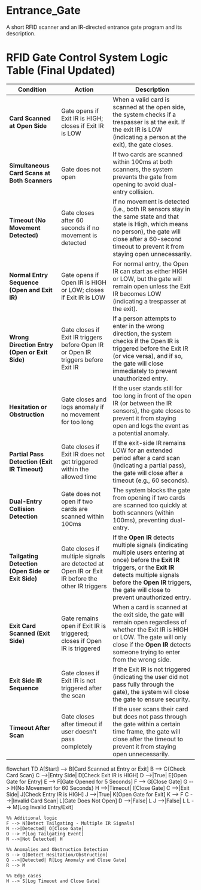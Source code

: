# Entrance_Gate
A short RFID scanner and an IR-directed entrance gate program and its description.

# RFID Gate Control System Logic Table (Final Updated)

| **Condition**                                      | **Action**                                                       | **Description**                                                                                             |
|----------------------------------------------------|------------------------------------------------------------------|-------------------------------------------------------------------------------------------------------------|
| **Card Scanned at Open Side**                      | Gate opens if Exit IR is HIGH; closes if Exit IR is LOW          | When a valid card is scanned at the open side, the system checks if a trespasser is at the exit. If the exit IR is LOW (indicating a person at the exit), the gate closes. |
| **Simultaneous Card Scans at Both Scanners**       | Gate does not open                                               | If two cards are scanned within 100ms at both scanners, the system prevents the gate from opening to avoid dual-entry collision. |
| **Timeout (No Movement Detected)**                | Gate closes after 60 seconds if no movement is detected           | If no movement is detected (i.e., both IR sensors stay in the same state and that state is High, which means no person), the gate will close after a 60-second timeout to prevent it from staying open unnecessarily. |
| **Normal Entry Sequence (Open and Exit IR)**      | Gate opens if Open IR is HIGH or LOW; closes if Exit IR is LOW   | For normal entry, the Open IR can start as either HIGH or LOW, but the gate will remain open unless the Exit IR becomes LOW (indicating a trespasser at the exit). |
| **Wrong Direction Entry (Open or Exit Side)**     | Gate closes if Exit IR triggers before Open IR or Open IR triggers before Exit IR | If a person attempts to enter in the wrong direction, the system checks if the Open IR is triggered before the Exit IR (or vice versa), and if so, the gate will close immediately to prevent unauthorized entry. |
| **Hesitation or Obstruction**                     | Gate closes and logs anomaly if no movement for too long         | If the user stands still for too long in front of the open IR (or between the IR sensors), the gate closes to prevent it from staying open and logs the event as a potential anomaly. |
| **Partial Pass Detection (Exit IR Timeout)**      | Gate closes if Exit IR does not get triggered within the allowed time | If the exit-side IR remains LOW for an extended period after a card scan (indicating a partial pass), the gate will close after a timeout (e.g., 60 seconds). |
| **Dual-Entry Collision Detection**                | Gate does not open if two cards are scanned within 100ms         | The system blocks the gate from opening if two cards are scanned too quickly at both scanners (within 100ms), preventing dual-entry. |
| **Tailgating Detection (Open Side or Exit Side)**  | Gate closes if multiple signals are detected at Open IR or Exit IR before the other IR triggers | If the **Open IR** detects multiple signals (indicating multiple users entering at once) before the **Exit IR** triggers, or the **Exit IR** detects multiple signals before the **Open IR** triggers, the gate will close to prevent unauthorized entry. |
| **Exit Card Scanned (Exit Side)**                 | Gate remains open if Exit IR is triggered; closes if Open IR is triggered | When a card is scanned at the exit side, the gate will remain open regardless of whether the Exit IR is HIGH or LOW. The gate will only close if the **Open IR** detects someone trying to enter from the wrong side. |
| **Exit Side IR Sequence**                         | Gate closes if Exit IR is not triggered after the scan           | If the Exit IR is not triggered (indicating the user did not pass fully through the gate), the system will close the gate to ensure security. |
| **Timeout After Scan**                            | Gate closes after timeout if user doesn't pass completely        | If the user scans their card but does not pass through the gate within a certain time frame, the gate will close after the timeout to prevent it from staying open unnecessarily. |


flowchart TD
    A[Start] --> B[Card Scanned at Entry or Exit]
    B --> C{Check Card Scan}
    C -->|Entry Side| D[Check Exit IR is HIGH]
    D -->|True| E[Open Gate for Entry]
    E --> F[Gate Opened for 5 Seconds]
    F --> G[Close Gate]
    G --> H{No Movement for 60 Seconds}
    H -->|Timeout| I[Close Gate]
    C -->|Exit Side| J[Check Entry IR is HIGH]
    J -->|True| K[Open Gate for Exit]
    K --> F
    C -->|Invalid Card Scan| L[Gate Does Not Open]
    D -->|False| L
    J -->|False| L
    L --> M[Log Invalid Entry/Exit]

    %% Additional logic
    F --> N[Detect Tailgating - Multiple IR Signals]
    N -->|Detected| O[Close Gate]
    O --> P[Log Tailgating Event]
    N -->|Not Detected| H

    %% Anomalies and Obstruction Detection
    B --> Q[Detect Hesitation/Obstruction]
    Q -->|Detected| R[Log Anomaly and Close Gate]
    R --> M

    %% Edge cases
    H --> S[Log Timeout and Close Gate]
